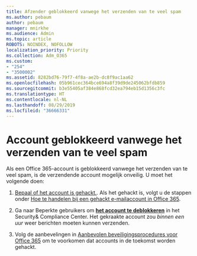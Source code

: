 ```yaml
---
title: Afzender geblokkeerd vanwege het verzenden van te veel spam
ms.author: pebaum
author: pebaum
manager: mnirkhe
ms.audience: Admin
ms.topic: article
ROBOTS: NOINDEX, NOFOLLOW
localization_priority: Priority
ms.collection: Adm_O365
ms.custom:
- "254"
- "3500002"
ms.assetid: 8282bd76-79f7-4f8a-ae2b-dc8f9ac1aa62
ms.openlocfilehash: 05b961cec364bce694a8f39d9de245062bfdb859
ms.sourcegitcommit: b3e55405af384e868fcd32ea794eb15d1356c3fc
ms.translationtype: HT
ms.contentlocale: nl-NL
ms.lasthandoff: 08/29/2019
ms.locfileid: "36666331"
---
```

# <a name="account-is-blocked-for-sending-too-much-spam"></a>Account geblokkeerd vanwege het verzenden van te veel spam

Als een Office 365-account is geblokkeerd vanwege het verzenden van te veel spam, is de verzendende account mogelijk onveilig. U moet het volgende doen:
  
1. [Bepaal of het account is gehackt.](https://support.microsoft.com/help/2551603/how-to-determine-whether-your-office-365-account-has-been-compromised). Als het gehackt is, volgt u de stappen onder [Hoe te handelen bij een gehackt e-mailaccount in Office 365](https://docs.microsoft.com/office365/securitycompliance/responding-to-a-compromised-email-account).

2. Ga naar Beperkte gebruikers om **[het account te deblokkeren](https://protection.office.com/?hash=/restrictedusers)** in het Security&amp; Compliance Center. Het gekraakte account zou *binnen een uur* weer berichten moeten kunnen verzenden.

3. Volg de aanbevelingen in [Aanbevolen beveiligingsprocedures voor Office 365](https://support.office.com/article/9295e396-e53d-49b9-ae9b-0b5828cdedc3.aspx) om te voorkomen dat accounts in de toekomst worden gehackt.
  